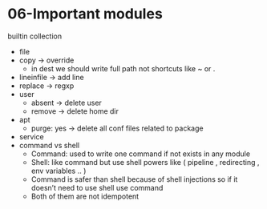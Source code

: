 # 06-Important modules

builtin collection

- file
- copy  → override
    - in dest we should write full path not shortcuts like ~ or .
- lineinfile → add line
- replace → regxp
- user
    - absent → delete user
    - remove → delete home dir
- apt
    - purge: yes → delete all conf files related to package
- service
- command vs shell
    - Command: used to write one command if not exists in any module
    - Shell: like command but use shell powers like ( pipeline , redirecting , env variables .. )
    - Command is safer than shell because of shell injections so if it doesn’t need to use shell use command
    - Both of them are not idempotent